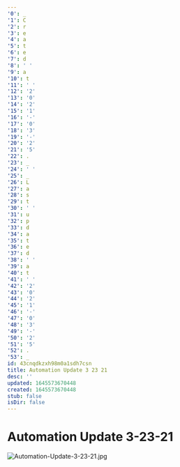 ```yaml
---
'0': _
'1': C
'2': r
'3': e
'4': a
'5': t
'6': e
'7': d
'8': ' '
'9': a
'10': t
'11': ' '
'12': '2'
'13': '0'
'14': '2'
'15': '1'
'16': '-'
'17': '0'
'18': '3'
'19': '-'
'20': '2'
'21': '5'
'22': .
'23': _
'24': ' '
'25': _
'26': L
'27': a
'28': s
'29': t
'30': ' '
'31': u
'32': p
'33': d
'34': a
'35': t
'36': e
'37': d
'38': ' '
'39': a
'40': t
'41': ' '
'42': '2'
'43': '0'
'44': '2'
'45': '1'
'46': '-'
'47': '0'
'48': '3'
'49': '-'
'50': '2'
'51': '5'
'52': .
'53': _
id: 43cnqdkzxh98m0a1sdh7csn
title: Automation Update 3 23 21
desc: ''
updated: 1645573670448
created: 1645573670448
stub: false
isDir: false
---
```


# Automation Update 3-23-21


![Automation-Update-3-23-21.jpg](/assets/automation-update-3-23-21-9l6udhreowwx.jpg)

